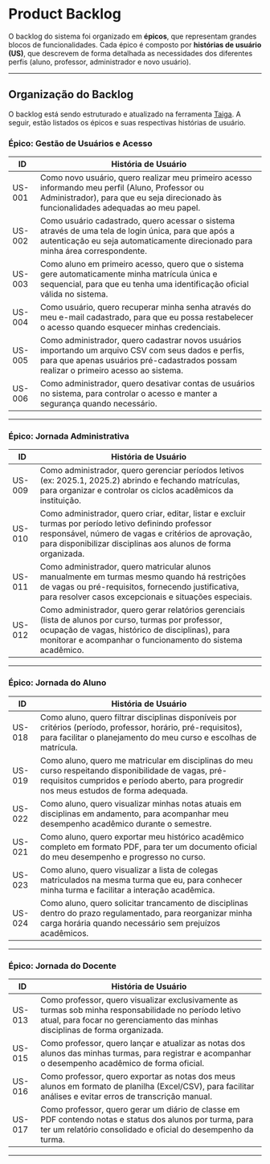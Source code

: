 # Product Backlog

O backlog do sistema foi organizado em **épicos**, que representam grandes blocos de funcionalidades. Cada épico é composto por **histórias de usuário (US)**, que descrevem de forma detalhada as necessidades dos diferentes perfis (aluno, professor, administrador e novo usuário).

---

## Organização do Backlog

O backlog está sendo estruturado e atualizado na ferramenta [Taiga](https://tree.taiga.io/project/manuvaladares-tppe/kanban). A seguir, estão listados os épicos e suas respectivas histórias de usuário.

### Épico: Gestão de Usuários e Acesso

| ID     | História de Usuário                                                                                                                                                                |
| ------ | ---------------------------------------------------------------------------------------------------------------------------------------------------------------------------------- |
| US-001 | Como novo usuário, quero realizar meu primeiro acesso informando meu perfil (Aluno, Professor ou Administrador), para que eu seja direcionado às funcionalidades adequadas ao meu papel. |
| US-002 | Como usuário cadastrado, quero acessar o sistema através de uma tela de login única, para que após a autenticação eu seja automaticamente direcionado para minha área correspondente. |
| US-003 | Como aluno em primeiro acesso, quero que o sistema gere automaticamente minha matrícula única e sequencial, para que eu tenha uma identificação oficial válida no sistema. |
| US-004 | Como usuário, quero recuperar minha senha através do meu e-mail cadastrado, para que eu possa restabelecer o acesso quando esquecer minhas credenciais. |
| US-005 | Como administrador, quero cadastrar novos usuários importando um arquivo CSV com seus dados e perfis, para que apenas usuários pré-cadastrados possam realizar o primeiro acesso ao sistema. |
| US-006 | Como administrador, quero desativar contas de usuários no sistema, para controlar o acesso e manter a segurança quando necessário. |

---

### Épico: Jornada Administrativa

| ID     | História de Usuário                                                                                                                                                                                |
| ------ | -------------------------------------------------------------------------------------------------------------------------------------------------------------------------------------------------- |
| US-009 | Como administrador, quero gerenciar períodos letivos (ex: 2025.1, 2025.2) abrindo e fechando matrículas, para organizar e controlar os ciclos acadêmicos da instituição. |
| US-010 | Como administrador, quero criar, editar, listar e excluir turmas por período letivo definindo professor responsável, número de vagas e critérios de aprovação, para disponibilizar disciplinas aos alunos de forma organizada. |
| US-011 | Como administrador, quero matricular alunos manualmente em turmas mesmo quando há restrições de vagas ou pré-requisitos, fornecendo justificativa, para resolver casos excepcionais e situações especiais. |
| US-012 | Como administrador, quero gerar relatórios gerenciais (lista de alunos por curso, turmas por professor, ocupação de vagas, histórico de disciplinas), para monitorar e acompanhar o funcionamento do sistema acadêmico. |
 

---

### Épico: Jornada do Aluno

| ID     | História de Usuário                                                                                                                                    |
| ------ | ------------------------------------------------------------------------------------------------------------------------------------------------------ |
| US-018 | Como aluno, quero filtrar disciplinas disponíveis por critérios (período, professor, horário, pré-requisitos), para facilitar o planejamento do meu curso e escolhas de matrícula. |
| US-019 | Como aluno, quero me matricular em disciplinas do meu curso respeitando disponibilidade de vagas, pré-requisitos cumpridos e período aberto, para progredir nos meus estudos de forma adequada. |
| US-022 | Como aluno, quero visualizar minhas notas atuais em disciplinas em andamento, para acompanhar meu desempenho acadêmico durante o semestre. |
| US-021 | Como aluno, quero exportar meu histórico acadêmico completo em formato PDF, para ter um documento oficial do meu desempenho e progresso no curso. |
| US-023 | Como aluno, quero visualizar a lista de colegas matriculados na mesma turma que eu, para conhecer minha turma e facilitar a interação acadêmica. |
| US-024 | Como aluno, quero solicitar trancamento de disciplinas dentro do prazo regulamentado, para reorganizar minha carga horária quando necessário sem prejuízos acadêmicos. |

---

### Épico: Jornada do Docente

| ID     | História de Usuário                                                                                                                 |
| ------ | ----------------------------------------------------------------------------------------------------------------------------------- |
| US-013 | Como professor, quero visualizar exclusivamente as turmas sob minha responsabilidade no período letivo atual, para focar no gerenciamento das minhas disciplinas de forma organizada. |
| US-015 | Como professor, quero lançar e atualizar as notas dos alunos das minhas turmas, para registrar e acompanhar o desempenho acadêmico de forma oficial. |
| US-016 | Como professor, quero exportar as notas dos meus alunos em formato de planilha (Excel/CSV), para facilitar análises e evitar erros de transcrição manual. |
| US-017 | Como professor, quero gerar um diário de classe em PDF contendo notas e status dos alunos por turma, para ter um relatório consolidado e oficial do desempenho da turma. |

---
